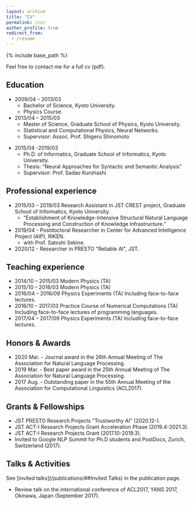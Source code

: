 ```yaml
---
layout: archive
title: "CV"
permalink: /cv/
author_profile: true
redirect_from:
  - /resume
---
```


{% include base_path %}

Feel free to contact me for a full cv (pdf).

## Education

* 2009/04 – 2013/03
  * Bachelor of Science, Kyoto University.
  * Physics Course.
* 2013/04 – 2015/03
  * Master of Science, Graduate School of Physics, Kyoto University.
  - Statistical and Computational Physics, Neural Networks.
  - Supervisor: Assoc. Prof. Shigeru Shinomoto
- 2015/04 -2019/03
  - Ph.D. of Informatics, Graduate School of Informatics, Kyoto University.
  - Thesis: "Neural Approaches for Syntactic and Semantic Analysis"
  - Supervisor: Prof. Sadao Kurohashi


## Professional experience

- 2015/03 – 2019/03
Research Assistant in JST CREST project, Graduate School of Informatics, Kyoto University.
  - “Establishment of Knowledge-Intensive Structural Natural Language Processing and Construction of Knowledge Infrastructure.”
- 2019/04 -
Postdoctoral Researcher in Center for Advanced Intelligence Project (AIP), RIKEN.
  - with Prof. Satoshi Sekine.
- 2020/12 -
Researcher in PRESTO "Reliable AI", JST.

## Teaching experience

- 2014/10 – 2015/03
Modern Physics (TA)
- 2015/10 – 2016/03
Modern Physics (TA)
- 2016/04 – 2016/09
Physics Experiments (TA)
Including face-to-face lectures.
- 2016/10 – 2017/03
Practice Course of Numerical Computations (TA)
Including face-to-face lectures of programming languages.
- 2017/04 – 2017/09
Physics Experiments (TA)
Including face-to-face lectures.

## Honors & Awards

- 2020 Mar. - Journal award in the 26th Annual Meeting of The Association for Natural Language Processing.
- 2019 Mar. - Best paper award in the 25th Annual Meeting of The Association for Natural Language Processing.
- 2017 Aug. - Outstanding paper in the 55th Annual Meeting of the Association for Computational Linguistics (ACL2017).

## Grants & Fellowships

- JST PRESTO Research Projects "Trustworthy AI" (2020.12-).
- JST ACT-I Research Projects Grant Acceleration Phase (2019.4-2021.3).
- JST ACT-I Research Projects Grant (2017.10-2019.3).
- Invited to Google NLP Summit for Ph.D students and PostDocs, Zurich, Switzerland (2017).

## Talks & Activities

See [invited talks](/publications/##Invited Talks) in the publication page.
- Review talk on the international conference of ACL2017, YANS 2017, Okinawa, Japan (September 2017).
